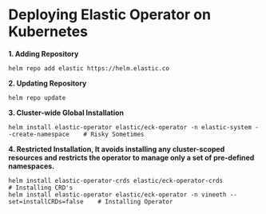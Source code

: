 # Deploying Elastic Operator on Kubernetes

**1. Adding Repository**
```
helm repo add elastic https://helm.elastic.co
```

**2. Updating Repository**
```
helm repo update
```

**3. Cluster-wide Global Installation**
```
helm install elastic-operator elastic/eck-operator -n elastic-system --create-namespace    # Risky Sometimes
```

**4. Restricted Installation, It avoids installing any cluster-scoped resources and restricts the operator to manage only a set of pre-defined namespaces.**
```
helm install elastic-operator-crds elastic/eck-operator-crds                             # Installing CRD's
helm install elastic-operator elastic/eck-operator -n vineeth --set=installCRDs=false    # Installing Operator 
```
